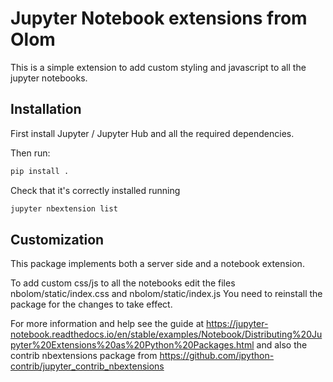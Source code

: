 # Jupyter Notebook extensions from Olom

This is a simple extension to add custom styling and javascript to all the jupyter notebooks.


## Installation

First install Jupyter / Jupyter Hub and all the required dependencies.

Then run:


```bash
pip install .
```


Check that it's correctly installed running


```bash
jupyter nbextension list
```


## Customization

This package implements both a server side and a notebook extension.

To add custom css/js to all the notebooks edit the files nbolom/static/index.css and nbolom/static/index.js
You need to reinstall the package for the changes to take effect.

For more information and help see the guide at
https://jupyter-notebook.readthedocs.io/en/stable/examples/Notebook/Distributing%20Jupyter%20Extensions%20as%20Python%20Packages.html
and also the contrib nbextensions package from https://github.com/ipython-contrib/jupyter_contrib_nbextensions
